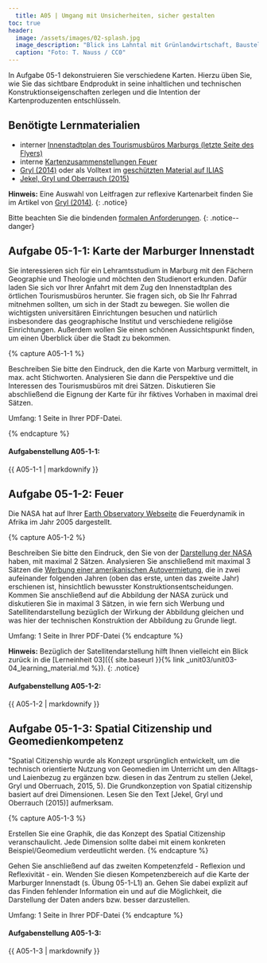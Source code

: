 ```yaml
---
  title: A05 | Umgang mit Unsicherheiten, sicher gestalten
toc: true
header:
  image: /assets/images/02-splash.jpg
  image_description: "Blick ins Lahntal mit Grünlandwirtschaft, Baustelle für Stromtrassen und Regenbogen."
  caption: "Foto: T. Nauss / CC0"
---
```


In Aufgabe 05-1 dekonstruieren Sie verschiedene Karten. Hierzu üben Sie, wie Sie das sichtbare Endprodukt in seine inhaltlichen und technischen Konstruktionseigenschaften zerlegen und die Intention der Kartenproduzenten entschlüsseln.


## Benötigte Lernmaterialien
* interner [Innenstadtplan des Tourismusbüros Marburgs (letzte Seite des Flyers)](https://ilias.uni-marburg.de/goto.php?target=file_2498384_download&client_id=UNIMR)
* interne [Kartenzusammenstellungen Feuer](https://ilias.uni-marburg.de/ilias.php?ref_id=1880380&cmd=view&cmdClass=ilrepositorygui&cmdNode=tt&baseClass=ilrepositorygui)
* [Gryl (2014)](https://www.westermann.de/anlage/4558643/Reflexive-Kartenarbeit-Hinterfragen-als-alltaegliche-und-fachliche-Praxis) oder als Volltext im [geschützten Material auf ILIAS](https://ilias.uni-marburg.de/goto.php?target=fold_2018640&client_id=UNIMR)
* [Jekel, Gryl und Oberrauch (2015)](https://www.gw-unterricht.at/images/pdf/gwu_137_05_13_jekel_gryl_oberrauch.pdf)


**Hinweis:** Eine Auswahl von Leitfragen zur reflexive Kartenarbeit finden Sie im Artikel von [Gryl (2014)](https://www.westermann.de/anlage/4558643/Reflexive-Kartenarbeit-Hinterfragen-als-alltaegliche-und-fachliche-Praxis).
{: .notice}

Bitte beachten Sie die bindenden [formalen Anforderungen](https://geomoer.github.io/moer-meko//unit00/unit00-03_assignments.html#formale-anforderungen).
{: .notice--danger}

## Aufgabe 05-1-1: Karte der Marburger Innenstadt

Sie interessieren sich für ein Lehramtsstudium in Marburg mit den Fächern Geographie und Theologie und möchten den Studienort erkunden. Dafür laden Sie sich vor Ihrer Anfahrt mit dem Zug den Innenstadtplan des örtlichen Tourismusbüros herunter. Sie fragen sich, ob Sie Ihr Fahrrad mitnehmen sollten, um sich in der Stadt zu bewegen. Sie wollen die wichtigsten universitären Einrichtungen besuchen und natürlich insbesondere das geographische Institut und verschiedene religiöse Einrichtungen. Außerdem wollen Sie einen schönen Aussichtspunkt finden, um einen Überblick über die Stadt zu bekommen.

{% capture A05-1-1 %}

Beschreiben Sie bitte den Eindruck, den die Karte von Marburg vermittelt, in max. acht Stichworten. Analysieren Sie dann die Perspektive und die Interessen des Tourismusbüros mit drei Sätzen. Diskutieren Sie abschließend die Eignung der Karte für ihr fiktives Vorhaben in maximal drei Sätzen.

Umfang: 1 Seite in Ihrer PDF-Datei.

{% endcapture %}

<div class="notice--success">
  <h4 class="no_toc">Aufgabenstellung A05-1-1:</h4>
  {{ A05-1-1 | markdownify }}
</div>


## Aufgabe 05-1-2: Feuer

Die NASA hat auf Ihrer [Earth Observatory Webseite](https://earthobservatory.nasa.gov/images/5800/2005-fire-patterns-across-africa) die  Feuerdynamik in Afrika im Jahr 2005 dargestellt.

{% capture A05-1-2 %}

Beschreiben Sie bitte den Eindruck, den Sie von der [Darstellung der NASA](https://earthobservatory.nasa.gov/images/5800/2005-fire-patterns-across-africa) haben, mit maximal 2 Sätzen. Analysieren Sie anschließend mit maximal 3 Sätzen die [Werbung einer amerikanischen Autovermietung](https://ilias.uni-marburg.de/goto.php?target=fold_2018640&client_id=UNIMR), die in zwei aufeinander folgenden Jahren (oben das erste, unten das zweite Jahr) erschienen ist, hinsichtlich bewusster Konstruktionsentscheidungen. Kommen Sie anschließend auf die Abbildung der NASA zurück und diskutieren Sie in maximal 3 Sätzen, in wie fern sich Werbung und Satellitendarstellung bezüglich der Wirkung der Abbildung gleichen und was hier der technischen Konstruktion der Abbildung zu Grunde liegt.

Umfang: 1 Seite in Ihrer PDF-Datei
{% endcapture %}

**Hinweis:** Bezüglich der Satellitendarstellung hilft Ihnen vielleicht ein Blick zurück in die [Lerneinheit 03]({{ site.baseurl }}{% link _unit03/unit03-04_learning_material.md %}).
{: .notice}

<div class="notice--success">
  <h4 class="no_toc">Aufgabenstellung A05-1-2:</h4>
  {{ A05-1-2 | markdownify }}
</div>


## Aufgabe 05-1-3: Spatial Citizenship und Geomedienkompetenz

"Spatial Citizenship wurde als Konzept ursprünglich entwickelt, um die technisch orientierte Nutzung von Geomedien im Unterricht um den Alltags- und Laienbezug zu ergänzen bzw. diesen in das Zentrum zu stellen (Jekel, Gryl und Oberruach, 2015, 5). Die Grundkonzeption von Spatial citizenship basiert auf drei Dimensionen. Lesen Sie den Text [Jekel, Gryl und Oberrauch (2015)] aufmerksam.  

{% capture A05-1-3 %}

Erstellen Sie eine Graphik, die das Konzept des Spatial Citizenship veranschaulicht. Jede Dimension sollte dabei mit einem konkreten Beispiel/Geomedium verdeutlicht werden.
{% endcapture %}

Gehen Sie anschließend auf das zweiten Kompetenzfeld - Reflexion und Reflexivität - ein. Wenden Sie diesen Kompetenzbereich auf die Karte der Marburger Innenstadt (s. Übung 05-1-L1) an. Gehen Sie dabei explizit auf das Finden fehlender Information ein und auf die Möglichkeit, die Darstellung der Daten anders bzw. besser darzustellen. 

Umfang: 1 Seite in Ihrer PDF-Datei
{% endcapture %}

<div class="notice--success">
  <h4 class="no_toc">Aufgabenstellung A05-1-3:</h4>
  {{ A05-1-3 | markdownify }}
</div>


